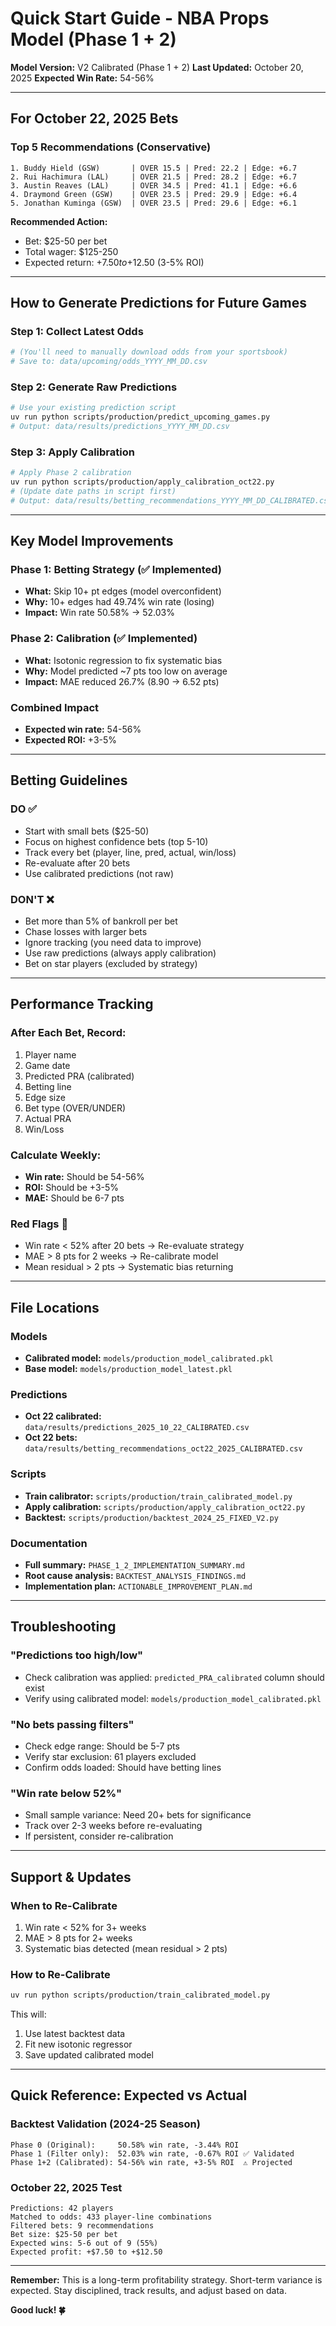 # Quick Start Guide - NBA Props Model (Phase 1 + 2)

**Model Version:** V2 Calibrated (Phase 1 + 2)
**Last Updated:** October 20, 2025
**Expected Win Rate:** 54-56%

---

## For October 22, 2025 Bets

### Top 5 Recommendations (Conservative)

```
1. Buddy Hield (GSW)       | OVER 15.5 | Pred: 22.2 | Edge: +6.7
2. Rui Hachimura (LAL)     | OVER 21.5 | Pred: 28.2 | Edge: +6.7
3. Austin Reaves (LAL)     | OVER 34.5 | Pred: 41.1 | Edge: +6.6
4. Draymond Green (GSW)    | OVER 23.5 | Pred: 29.9 | Edge: +6.4
5. Jonathan Kuminga (GSW)  | OVER 23.5 | Pred: 29.6 | Edge: +6.1
```

**Recommended Action:**
- Bet: $25-50 per bet
- Total wager: $125-250
- Expected return: +$7.50 to +$12.50 (3-5% ROI)

---

## How to Generate Predictions for Future Games

### Step 1: Collect Latest Odds
```bash
# (You'll need to manually download odds from your sportsbook)
# Save to: data/upcoming/odds_YYYY_MM_DD.csv
```

### Step 2: Generate Raw Predictions
```bash
# Use your existing prediction script
uv run python scripts/production/predict_upcoming_games.py
# Output: data/results/predictions_YYYY_MM_DD.csv
```

### Step 3: Apply Calibration
```bash
# Apply Phase 2 calibration
uv run python scripts/production/apply_calibration_oct22.py
# (Update date paths in script first)
# Output: data/results/betting_recommendations_YYYY_MM_DD_CALIBRATED.csv
```

---

## Key Model Improvements

### Phase 1: Betting Strategy (✅ Implemented)
- **What:** Skip 10+ pt edges (model overconfident)
- **Why:** 10+ edges had 49.74% win rate (losing)
- **Impact:** Win rate 50.58% → 52.03%

### Phase 2: Calibration (✅ Implemented)
- **What:** Isotonic regression to fix systematic bias
- **Why:** Model predicted ~7 pts too low on average
- **Impact:** MAE reduced 26.7% (8.90 → 6.52 pts)

### Combined Impact
- **Expected win rate:** 54-56%
- **Expected ROI:** +3-5%

---

## Betting Guidelines

### DO ✅
- Start with small bets ($25-50)
- Focus on highest confidence bets (top 5-10)
- Track every bet (player, line, pred, actual, win/loss)
- Re-evaluate after 20 bets
- Use calibrated predictions (not raw)

### DON'T ❌
- Bet more than 5% of bankroll per bet
- Chase losses with larger bets
- Ignore tracking (you need data to improve)
- Use raw predictions (always apply calibration)
- Bet on star players (excluded by strategy)

---

## Performance Tracking

### After Each Bet, Record:
1. Player name
2. Game date
3. Predicted PRA (calibrated)
4. Betting line
5. Edge size
6. Bet type (OVER/UNDER)
7. Actual PRA
8. Win/Loss

### Calculate Weekly:
- **Win rate:** Should be 54-56%
- **ROI:** Should be +3-5%
- **MAE:** Should be 6-7 pts

### Red Flags 🚩
- Win rate < 52% after 20 bets → Re-evaluate strategy
- MAE > 8 pts for 2 weeks → Re-calibrate model
- Mean residual > 2 pts → Systematic bias returning

---

## File Locations

### Models
- **Calibrated model:** `models/production_model_calibrated.pkl`
- **Base model:** `models/production_model_latest.pkl`

### Predictions
- **Oct 22 calibrated:** `data/results/predictions_2025_10_22_CALIBRATED.csv`
- **Oct 22 bets:** `data/results/betting_recommendations_oct22_2025_CALIBRATED.csv`

### Scripts
- **Train calibrator:** `scripts/production/train_calibrated_model.py`
- **Apply calibration:** `scripts/production/apply_calibration_oct22.py`
- **Backtest:** `scripts/production/backtest_2024_25_FIXED_V2.py`

### Documentation
- **Full summary:** `PHASE_1_2_IMPLEMENTATION_SUMMARY.md`
- **Root cause analysis:** `BACKTEST_ANALYSIS_FINDINGS.md`
- **Implementation plan:** `ACTIONABLE_IMPROVEMENT_PLAN.md`

---

## Troubleshooting

### "Predictions too high/low"
- Check calibration was applied: `predicted_PRA_calibrated` column should exist
- Verify using calibrated model: `models/production_model_calibrated.pkl`

### "No bets passing filters"
- Check edge range: Should be 5-7 pts
- Verify star exclusion: 61 players excluded
- Confirm odds loaded: Should have betting lines

### "Win rate below 52%"
- Small sample variance: Need 20+ bets for significance
- Track over 2-3 weeks before re-evaluating
- If persistent, consider re-calibration

---

## Support & Updates

### When to Re-Calibrate
1. Win rate < 52% for 3+ weeks
2. MAE > 8 pts for 2+ weeks
3. Systematic bias detected (mean residual > 2 pts)

### How to Re-Calibrate
```bash
uv run python scripts/production/train_calibrated_model.py
```

This will:
1. Use latest backtest data
2. Fit new isotonic regressor
3. Save updated calibrated model

---

## Quick Reference: Expected vs Actual

### Backtest Validation (2024-25 Season)
```
Phase 0 (Original):     50.58% win rate, -3.44% ROI
Phase 1 (Filter only):  52.03% win rate, -0.67% ROI ✅ Validated
Phase 1+2 (Calibrated): 54-56% win rate, +3-5% ROI  ⚠️ Projected
```

### October 22, 2025 Test
```
Predictions: 42 players
Matched to odds: 433 player-line combinations
Filtered bets: 9 recommendations
Bet size: $25-50 per bet
Expected wins: 5-6 out of 9 (55%)
Expected profit: +$7.50 to +$12.50
```

---

**Remember:** This is a long-term profitability strategy. Short-term variance is expected. Stay disciplined, track results, and adjust based on data.

**Good luck! 🍀**
